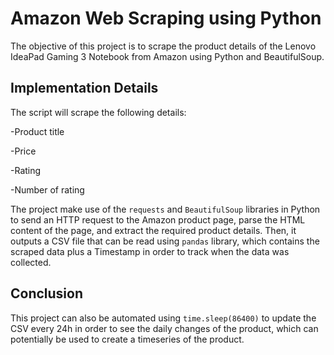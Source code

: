 # Amazon Web Scraping using Python

The objective of this project is to scrape the product details of the Lenovo IdeaPad Gaming 3 Notebook from Amazon using Python and BeautifulSoup.

## Implementation Details

The script will scrape the following details:

-Product title

-Price

-Rating

-Number of rating

The project make use of the `requests`  and `BeautifulSoup` libraries in Python to send an HTTP request to the Amazon product page,
parse the HTML content of the page, and extract the required product details. Then, it outputs a CSV file that can be read using `pandas` library, which 
contains the scraped data plus a Timestamp in order to track when the data was collected.

## Conclusion

This project can also be automated using `time.sleep(86400)` to update the CSV every 24h in order to see the daily changes of the product, which can potentially  be used to create a timeseries of the product.
